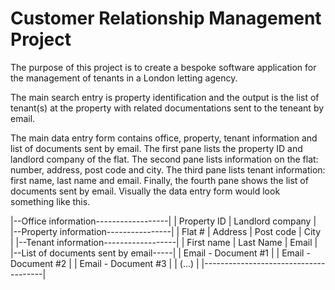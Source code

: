 # Customer Relationship Management Project

The purpose of this project is to create a bespoke software application for the management of tenants in a London letting agency.

The main search entry is property identification and the output is the list of tenant(s) at the property with related documentations sent to the teneant by email.

The main data entry form contains office, property, tenant information and list of documents sent by email. The first pane lists the property ID and landlord company of the flat. The second pane lists information on the flat: number, address, post code and city. The third pane lists tenant information: first name, last name and email. Finally, the fourth pane shows the list of documents sent by email. Visually the data entry form would look something like this.

|--Office information------------------|
|   Property ID   |  Landlord company  |
|--Property information----------------|
|  Flat # | Address | Post code | City |
|--Tenant information------------------|
|  First name  |  Last Name  |  Email  |
|--List of documents sent by email-----|
|  Email - Document #1                 |
|  Email - Document #2                 |
|  Email - Document #3                 |
|  (...)                               |
|--------------------------------------|
